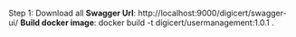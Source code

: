 
Step 1:  Download all
**Swagger Url**: http://localhost:9000/digicert/swagger-ui/
**Build docker image**: docker build -t digicert/usermanagement:1.0.1 .
